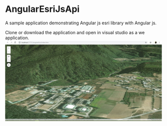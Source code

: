 # AngularEsriJsApi
A sample application demonstrating Angular js esri library with Angular js. 

Clone or download the application and open in visual studio as a we application.
![alt text](https://github.com/sksaurav033/AngularEsriJsApi/blob/master/Capture.JPG)
